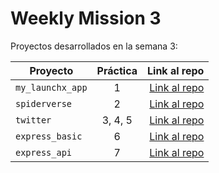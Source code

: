 # Weekly Mission 3

Proyectos desarrollados en la semana 3:

| Proyecto | Práctica | Link al repo |
| ------------- |:-------------:| -----:|
|`my_launchx_app`|1|[Link al repo](https://github.com/JorgeLMarquez/my_launchx_app)|
|`spiderverse`|2|[Link al repo](https://github.com/JorgeLMarquez/spiderverse)|
|`twitter`|3, 4, 5|[Link al repo](https://github.com/JorgeLMarquez/twitter)|
|`express_basic`|6|[Link al repo](https://github.com/JorgeLMarquez/Express-Server)|
|`express_api`|7|[Link al repo](https://github.com/JorgeLMarquez/express_api)|
